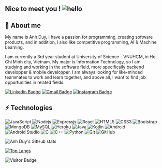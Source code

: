 ## Nice to meet you ! ![hello](https://user-images.githubusercontent.com/84486806/189020554-199e4df5-63f9-406b-a9cb-29c0fbe7e67c.gif)


## 🤗 About me

My name is Anh Duy, I have a passion for programming, creating software products, and in addition, I also like competitive programming, AI & Machine Learning. 

I am currently a 3rd year student at University of Science - VNUHCM, in Ho Chi Minh city, Vietnam. My major is Information Technology, so I am studying and working in the software field, more specifically backend developper & mobile developper. I am always looking for like-minded teammates to work and learn together, and above all, I want to find job opportunities in related fields.

[![Linkedin Badge](https://img.shields.io/badge/-nguyentrananhduy-007FFF?style=flat-square&logo=Linkedin&logoColor=white&link=https://www.linkedin.com/in/nguyentrananhduy/)](https://www.linkedin.com/in/nguyentrananhduy/)
[![Gmail Badge](https://img.shields.io/badge/-anhduydp123@gmail.com-red?style=flat-square&logo=Gmail&logoColor=white&link=mailto:anhduydp123@gmail.com)](mailto:anhduydp123@gmail.com)
[![Instagram Badge](https://img.shields.io/badge/-anhduy.nguyentran.48-0039a6?style=flat-square&logo=facebook&logoColor=white&link=https://facebook.com/anhduy.nguyentran.48/)](https://facebook.com/anhduy.nguyentran.48)


## ⚡ Technologies

![JavaScript](https://img.shields.io/badge/-JavaScript-black?style=flat-square&logo=javascript)
![Nodejs](https://img.shields.io/badge/-Nodejs-black?style=flat-square&logo=Node.js)
![Expressjs](https://img.shields.io/badge/-Expressjs-black?style=flat-square&logo=express)
![React](https://img.shields.io/badge/-React-black?style=flat-square&logo=react)
![HTML5](https://img.shields.io/badge/-HTML5-E34F26?style=flat-square&logo=html5&logoColor=white)
![CSS3](https://img.shields.io/badge/-CSS3-1572B6?style=flat-square&logo=css3)
![Bootstrap](https://img.shields.io/badge/-Bootstrap-563D7C?style=flat-square&logo=bootstrap)
![MongoDB](https://img.shields.io/badge/-MongoDB-black?style=flat-square&logo=mongodb)
![MySQL](https://img.shields.io/badge/-MySQL-black?style=flat-square&logo=mysql)
![Heroku](https://img.shields.io/badge/-Heroku-430098?style=flat-square&logo=heroku)
![Java](https://img.shields.io/badge/-Java-E34F26?style=flat-square&logo=java)
![Kotlin](https://img.shields.io/badge/-Kotlin-black?style=flat-square&logo=kotlin)
![Android](https://img.shields.io/badge/-Android-black?style=flat-square&logo=android)
![Android Studio](https://img.shields.io/badge/-AndroidStudio-black?style=flat-square&logo=androidstudio)
![C](https://img.shields.io/badge/-C-00599C?style=flat-square&logo=c)
![C++](https://img.shields.io/badge/-C++-00599C?style=flat-square&logo=cplusplus)
![Python](https://img.shields.io/badge/-Python-ffdf00?style=flat-square&logo=Python)
![Git](https://img.shields.io/badge/-Git-black?style=flat-square&logo=git)
![GitHub](https://img.shields.io/badge/-GitHub-181717?style=flat-square&logo=github)


![Anh Duy's GitHub stats](https://github-readme-stats.vercel.app/api?username=Anhduy-git&show_icons=true&theme=tokyonight)

[![Top Langs](https://github-readme-stats.vercel.app/api/top-langs/?username=Anhduy-git&langs_count=8)](https://github.com/anuraghazra/github-readme-stats)

![Visitor Badge](https://api.visitorbadge.io/api/visitors?path=https%3A%2F%2Fgithub.com%2FAnhduy-git%2FAnhduy-git&countColor=%230096ff&style=default)
